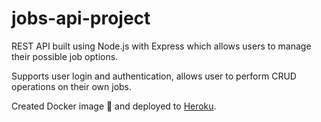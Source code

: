 # jobs-api-project

REST API built using Node.js with Express which allows users to manage their possible job options.

Supports user login and authentication, allows user to perform CRUD operations on their own jobs.

Created Docker image :whale: and deployed to [Heroku](https://jobs-api-project-060822.herokuapp.com/).
